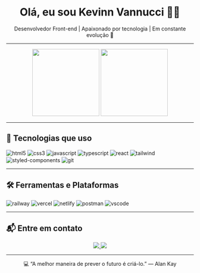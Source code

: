 <h1 align="center">Olá, eu sou Kevinn Vannucci 🖐🏻</h1>
<p align="center">Desenvolvedor Front-end | Apaixonado por tecnologia | Em constante evolução 🚀</p>

---

<div align="center">
  <img height="180em" src="https://github-readme-stats.vercel.app/api?username=Vannucci-021&show_icons=true&theme=dark" />
  <img height="180em" src="https://github-readme-stats.vercel.app/api/top-langs/?username=Vannucci-021&layout=compact&langs_count=7&theme=dark" />
</div>

---

## 🚀 Tecnologias que uso

<div style="display: inline-block">
  <img align="center" alt="html5" src="https://img.shields.io/badge/HTML5-E34F26?style=for-the-badge&logo=html5&logoColor=white" />
  <img align="center" alt="css3" src="https://img.shields.io/badge/CSS3-1572B6?style=for-the-badge&logo=css3&logoColor=white" />
  <img align="center" alt="javascript" src="https://img.shields.io/badge/JavaScript-F7DF1E?style=for-the-badge&logo=javascript&logoColor=323330" />
  <img align="center" alt="typescript" src="https://img.shields.io/badge/TypeScript-3178C6?style=for-the-badge&logo=typescript&logoColor=white" />
  <img align="center" alt="react" src="https://img.shields.io/badge/React-20232A?style=for-the-badge&logo=react&logoColor=61DAFB" />
  <img align="center" alt="tailwind" src="https://img.shields.io/badge/Tailwind_CSS-38B2AC?style=for-the-badge&logo=tailwind-css&logoColor=white" />
  <img align="center" alt="styled-components" src="https://img.shields.io/badge/Styled--Components-DB7093?style=for-the-badge&logo=styled-components&logoColor=white" />
  <img align="center" alt="git" src="https://img.shields.io/badge/Git-F05032?style=for-the-badge&logo=git&logoColor=white" />
</div>

---

## 🛠️ Ferramentas e Plataformas

<div style="display: inline-block">
  <img align="center" alt="railway" src="https://img.shields.io/badge/Railway-6200ff?style=for-the-badge&logo=railway&logoColor=white" />
  <img align="center" alt="vercel" src="https://img.shields.io/badge/Vercel-000000?style=for-the-badge&logo=vercel&logoColor=white" />
  <img align="center" alt="netlify" src="https://img.shields.io/badge/Netlify-00C7B7?style=for-the-badge&logo=netlify&logoColor=white" />
  <img align="center" alt="postman" src="https://img.shields.io/badge/Postman-FF6C37?style=for-the-badge&logo=postman&logoColor=white" />
  <img align="center" alt="vscode" src="https://img.shields.io/badge/VSCode-007ACC?style=for-the-badge&logo=visual-studio-code&logoColor=white" />
</div>

---

## 📬 Entre em contato

<div align="center">
  <a href="https://www.linkedin.com/in/kevinn-vannucci/" target="_blank">
    <img src="https://img.shields.io/badge/LinkedIn-0A66C2?style=for-the-badge&logo=linkedin&logoColor=white" />
  </a>
  <a href="mailto:kevinnvannucci0@gmail.com" target="_blank">
    <img src="https://img.shields.io/badge/Email-EA4335?style=for-the-badge&logo=gmail&logoColor=white" />
  </a>
</div>

---

<p align="center">💻 “A melhor maneira de prever o futuro é criá-lo.” — Alan Kay</p>
